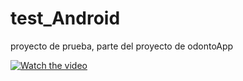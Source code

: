 # test_Android
proyecto de prueba, parte del proyecto de odontoApp

[![Watch the video](https://i.imgur.com/vKb2F1B.png)](https://youtu.be/vt5fpE0bzSY)

